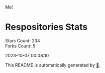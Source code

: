 Me!

# Respositories Stats
Stars Count: 234  
Forks Count: 5

2023-10-07 00:08:10  

This README is automatically generated by [🐰](https://github.com/rnitta/rnitta).
